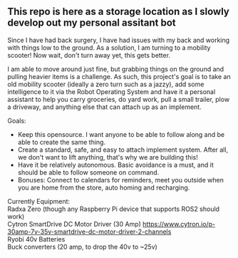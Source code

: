 ## This repo is here as a storage location as I slowly develop out my personal assitant bot ##
Since I have had back surgery, I have had issues with my back and working with things low to the ground. As a solution, I am turning to a mobility scooter! Now wait, don't turn away yet, this gets better.

I am able to move around just fine, but grabbing things on the ground and pulling heavier items is a challenge. As such, this project's goal is to take an old mobility scooter (ideally a zero turn such as a jazzy), add some intelligence to it via the Robot Operating System and have it a personal assistant to help you carry groceries, do yard work, pull a small trailer, plow a driveway, and anything else that can attach up as an implement.

Goals:
- Keep this opensource. I want anyone to be able to follow along and be able to create the same thing.
- Create a standard, safe, and easy to attach implement system. After all, we don't want to lift anything, that's why we are building this!
- Have it be relatively autonomous. Basic avoidance is a must, and it should be able to follow someone on command.
- Bonuses: Connect to calendars for reminders, meet you outside when you are home from the store, auto homing and recharging.

Currently Equipment:<br>
Radxa Zero (though any Raspberry Pi device that supports ROS2 should work)<br>
Cytron SmartDrive DC Motor Driver (30 Amp) https://www.cytron.io/p-30amp-7v-35v-smartdrive-dc-motor-driver-2-channels<br>
Ryobi 40v Batteries<br>
Buck converters (20 amp, to drop the 40v to ~25v)<br>
